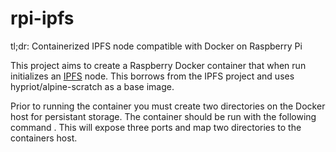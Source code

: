 # rpi-ipfs
tl;dr: Containerized IPFS node compatible with Docker on Raspberry Pi

This project aims to create a Raspberry Docker container that when run initializes an [IPFS](https://ipfs.io) node. This borrows from the IPFS project and uses hypriot/alpine-scratch as a base image.

Prior to running the container you must create two directories on the Docker host for persistant storage. The container should be run with the following command <insert command>. This will expose three ports and map two directories to the containers host.
